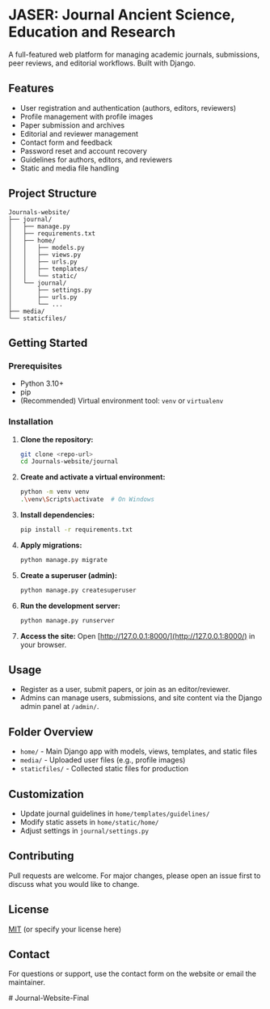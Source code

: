 # JASER: Journal Ancient Science, Education and Research

A full-featured web platform for managing academic journals, submissions, peer reviews, and editorial workflows. Built with Django.

## Features
- User registration and authentication (authors, editors, reviewers)
- Profile management with profile images
- Paper submission and archives
- Editorial and reviewer management
- Contact form and feedback
- Password reset and account recovery
- Guidelines for authors, editors, and reviewers
- Static and media file handling

## Project Structure
```
Journals-website/
├── journal/
│   ├── manage.py
│   ├── requirements.txt
│   ├── home/
│   │   ├── models.py
│   │   ├── views.py
│   │   ├── urls.py
│   │   ├── templates/
│   │   └── static/
│   └── journal/
│       ├── settings.py
│       ├── urls.py
│       └── ...
├── media/
└── staticfiles/
```

## Getting Started

### Prerequisites
- Python 3.10+
- pip
- (Recommended) Virtual environment tool: `venv` or `virtualenv`

### Installation
1. **Clone the repository:**
   ```sh
   git clone <repo-url>
   cd Journals-website/journal
   ```
2. **Create and activate a virtual environment:**
   ```sh
   python -m venv venv
   .\venv\Scripts\activate  # On Windows
   ```
3. **Install dependencies:**
   ```sh
   pip install -r requirements.txt
   ```
4. **Apply migrations:**
   ```sh
   python manage.py migrate
   ```
5. **Create a superuser (admin):**
   ```sh
   python manage.py createsuperuser
   ```
6. **Run the development server:**
   ```sh
   python manage.py runserver
   ```
7. **Access the site:**
   Open [http://127.0.0.1:8000/](http://127.0.0.1:8000/) in your browser.

## Usage
- Register as a user, submit papers, or join as an editor/reviewer.
- Admins can manage users, submissions, and site content via the Django admin panel at `/admin/`.

## Folder Overview
- `home/` - Main Django app with models, views, templates, and static files
- `media/` - Uploaded user files (e.g., profile images)
- `staticfiles/` - Collected static files for production

## Customization
- Update journal guidelines in `home/templates/guidelines/`
- Modify static assets in `home/static/home/`
- Adjust settings in `journal/settings.py`

## Contributing
Pull requests are welcome. For major changes, please open an issue first to discuss what you would like to change.

## License
[MIT](LICENSE) (or specify your license here)

## Contact
For questions or support, use the contact form on the website or email the maintainer.


#   J o u r n a l - W e b s i t e - F i n a l  
 